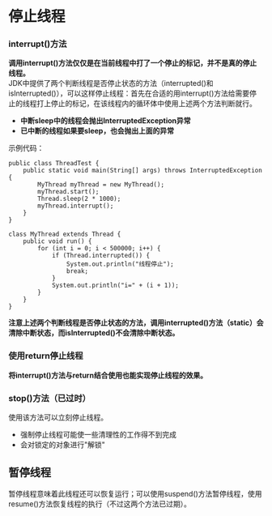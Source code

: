 # 停止线程
### interrupt()方法
**调用interrupt()方法仅仅是在当前线程中打了一个停止的标记，并不是真的停止线程。**<br>
JDK中提供了两个判断线程是否停止状态的方法（interrupted()和isInterrupted()），可以这样停止线程：首先在合适的用interrupt()方法给需要停止的线程打上停止的标记，在该线程内的循环体中使用上述两个方法判断就行。<br/>

- **中断sleep中的线程会抛出InterruptedException异常**
- **已中断的线程如果要sleep，也会抛出上面的异常**

示例代码：
```
public class ThreadTest {
    public static void main(String[] args) throws InterruptedException {
        MyThread myThread = new MyThread();
        myThread.start();
        Thread.sleep(2 * 1000);
        myThread.interrupt();
    }
}

class MyThread extends Thread {
    public void run() {
        for (int i = 0; i < 500000; i++) {
            if (Thread.interrupted()) {
                System.out.println("线程停止");
                break;
            }
            System.out.println("i=" + (i + 1));
        }
    }
}
```
**注意上述两个判断线程是否停止状态的方法，调用interrupted()方法（static）会清除中断状态，而isInterrupted()不会清除中断状态。**

### 使用return停止线程
**将interrupt()方法与return结合使用也能实现停止线程的效果。**

### stop()方法（已过时）
使用该方法可以立刻停止线程。<br/>
- 强制停止线程可能使一些清理性的工作得不到完成
- 会对锁定的对象进行"解锁"

## 暂停线程
暂停线程意味着此线程还可以恢复运行；可以使用suspend()方法暂停线程，使用resume()方法恢复线程的执行（不过这两个方法已过期）。
